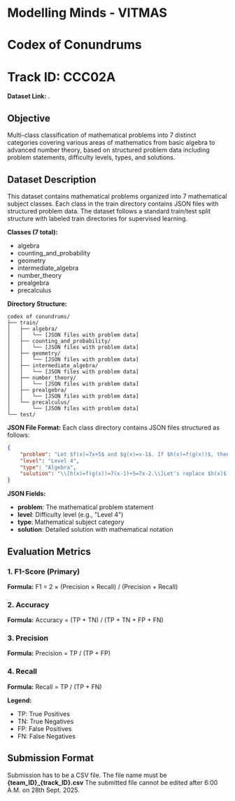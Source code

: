 # Modelling Minds - VITMAS
# Codex of Conundrums
# Track ID: CCC02A
**Dataset Link:** . 
## Objective
Multi-class classification of mathematical problems into 7 distinct categories covering various areas of mathematics from basic algebra to advanced number theory, based on structured problem data including problem statements, difficulty levels, types, and solutions.

## Dataset Description
This dataset contains mathematical problems organized into 7 mathematical subject classes. Each class in the train directory contains JSON files with structured problem data. The dataset follows a standard train/test split structure with labeled train directories for supervised learning.

**Classes (7 total):**
- algebra
- counting_and_probability
- geometry
- intermediate_algebra
- number_theory
- prealgebra
- precalculus

**Directory Structure:**
```
codex of conundrums/
├── train/
│   ├── algebra/
│   │   └── [JSON files with problem data]
│   ├── counting_and_probability/
│   │   └── [JSON files with problem data]
│   ├── geometry/
│   │   └── [JSON files with problem data]
│   ├── intermediate_algebra/
│   │   └── [JSON files with problem data]
│   ├── number_theory/
│   │   └── [JSON files with problem data]
│   ├── prealgebra/
│   │   └── [JSON files with problem data]
│   └── precalculus/
│       └── [JSON files with problem data]
└── test/
```

**JSON File Format:**
Each class directory contains JSON files structured as follows:
```json
{
    "problem": "Let $f(x)=7x+5$ and $g(x)=x-1$. If $h(x)=f(g(x))$, then what is the inverse of $h(x)$?",
    "level": "Level 4",
    "type": "Algebra",
    "solution": "\\[h(x)=f(g(x))=7(x-1)+5=7x-2.\\]Let's replace $h(x)$ with $y$ for simplicity, so \\[y=7x-2.\\]In order to invert $h(x)$ we may solve this equation for $x$. That gives \\[y+2=7x\\]or \\[x=\\frac{y+2}{7}.\\]Writing this in terms of $x$ gives the inverse function of $h$ as \\[h^{-1}(x)=\\boxed{\\frac{x+2}{7}}.\\]"
}
```

**JSON Fields:**
- **problem**: The mathematical problem statement
- **level**: Difficulty level (e.g., "Level 4")
- **type**: Mathematical subject category
- **solution**: Detailed solution with mathematical notation

## Evaluation Metrics

### 1. F1-Score (Primary)
**Formula:** F1 = 2 × (Precision × Recall) / (Precision + Recall)
### 2. Accuracy
**Formula:** Accuracy = (TP + TN) / (TP + TN + FP + FN)
### 3. Precision
**Formula:** Precision = TP / (TP + FP)
### 4. Recall
**Formula:** Recall = TP / (TP + FN)

**Legend:**
- TP: True Positives
- TN: True Negatives  
- FP: False Positives
- FN: False Negatives

## Submission Format
Submission has to be a CSV file. The file name must be **{team_ID}_{track_ID}.csv** 
The submitted file cannot be edited after 6:00 A.M. on 28th Sept. 2025.